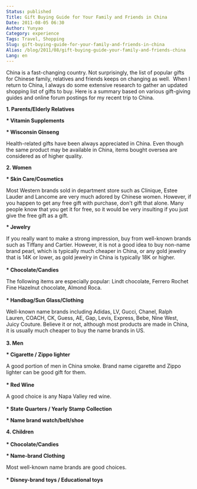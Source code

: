 ```yaml
---
Status: published
Title: Gift Buying Guide for Your Family and Friends in China
Date: 2011-08-05 06:30
Author: Yunyao
Category: experience
Tags: Travel, Shopping
Slug: gift-buying-guide-for-your-family-and-friends-in-china
Alias: /blog/2011/08/gift-buying-guide-your-family-and-friends-china
Lang: en
---
```


China is a fast-changing country. Not surprisingly, the list of popular gifts for Chinese family, relatives and friends keeps on changing as well.  When I return to China, I always do some extensive research to gather an updated shopping list of gifts to buy. Here is a summary based on various gift-giving guides and online forum postings for my recent trip to China.  
  
**1. Parents/Elderly Relatives**  
  
**\* Vitamin Supplements**  
  
**\* Wisconsin Ginseng**  
  
Health-related gifts have been always appreciated in China. Even though the same product may be available in China, items bought oversea are considered as of higher quality.  
  
**2. Women**  
  
**\* Skin Care/Cosmetics**

Most Western brands sold in department store such as Clinique, Estee Lauder and Lancome are very much adored by Chinese women. However, if you happen to get any free gift with purchase, don't gift that alone. Many people know that you get it for free, so it would be very insulting if you just give the free gift as a gift.

**\* Jewelry**

If you really want to make a strong impression, buy from well-known brands such as Tiffany and Cartier. However, it is not a good idea to buy non-name brand pearl, which is typically much cheaper in China, or any gold jewelry that is 14K or lower, as gold jewelry in China is typically 18K or higher.  
   
**\* Chocolate/Candies**

The following items are especially popular: Lindt chocolate, Ferrero Rochet Fine Hazelnut chocolate, Almond Roca.  
   
**\* Handbag/Sun Glass/Clothing**

Well-known name brands including Adidas, LV, Gucci, Chanel, Ralph Lauren, COACH, CK, Guess, AE, Gap, Levis, Express, Bebe, Nine West, Juicy Couture. Believe it or not, although most products are made in China, it is usually much cheaper to buy the name brands in US.  
      
**3. Men**

**\* Cigarette / Zippo lighter**

A good portion of men in China smoke. Brand name cigarette and Zippo lighter can be good gift for them.  
   
**\* Red Wine**

A good choice is any Napa Valley red wine.  
   
**\* State Quarters / Yearly Stamp Collection**  

**\* Name brand watch/belt/shoe**

**4. Children**  
   
**\* Chocolate/Candies**

**\* Name-brand Clothing**

Most well-known name brands are good choices.  
   
**\* Disney-brand toys / Educational toys**
